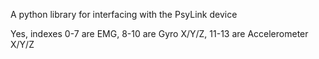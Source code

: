 A python library for interfacing with the PsyLink device

Yes, indexes 0-7 are EMG,
8-10 are Gyro X/Y/Z, 
11-13 are Accelerometer X/Y/Z
